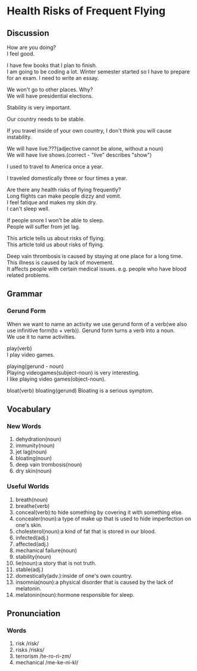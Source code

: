 # Health Risks of Frequent Flying
## Discussion
How are you doing?  
I feel good.  

I have few books that I plan to finish.  
I am going to be coding a lot. Winter semester started so I have to prepare for an exam. I need to write an essay.  

We won't go to other places. Why?  
We will have presidential elections. 

Stability is very important.  

Our country needs to be stable.  

If you travel inside of your own country, I don't think you will cause instability.  

We will have live.???(adjective cannot be alone, without a noun)  
We will have live shows.(correct - "live" describes "show")  

I used to travel to America once a year.  

I traveled domestically three or four times a year.  

Are there any health risks of flying frequently?  
Long flights can make people dizzy and vomit.  
I feel fatique and makes my skin dry.  
I can't sleep well.  

If people snore I won't be able to sleep.  
People will suffer from jet lag.  

This article tells us about risks of flying.  
This article told us about risks of flying.  

Deep vain thrombosis is caused by staying at one place for a long time.  
This illness is caused by lack of movement.  
It affects people with certain medical issues. e.g. people who have blood related problems.  

## Grammar
### Gerund Form
When we want to name an activity we use gerund form of a verb(we also use infinitive form(to + verb)). Gerund form turns a verb into a noun.   
We use it to name activities.  

play(verb)  
I play video games.  

playing(gerund - noun)  
Playing videogames(subject-noun) is very interesting.  
I like playing video games(object-noun).  

bloat(verb)
bloating(gerund)
Bloating is a serious symptom.  

## Vocabulary
### New Words
1. dehydration(noun)
1. immunity(noun)
1. jet lag(noun)
1. bloating(noun)
1. deep vain trombosis(noun)
1. dry skin(noun)

### Useful Worlds
1. breath(noun)
1. breathe(verb)
1. conceal(verb):to hide something by covering it with something else.
1. concealer(noun):a type of make up that is used to hide imperfection on one's skin.
1. cholesterol(noun):a kind of fat that is stored in our blood.
1. infected(adj.)
1. affected(adj.)
1. mechanical failure(noun)
1. stability(noun)
1. lie(noun):a story that is not truth.
1. stable(adj.)
1. domestically(adv.):inside of one's own country.
1. insomnia(noun):a physical disorder that is caused by the lack of melatonin.
1. melatonin(noun):hormone responsible for sleep.

## Pronunciation
### Words
1. risk /risk/
1. risks /risks/
1. terrorism /te-ro-ri-zm/
1. mechanical /me-ke-ni-kl/
